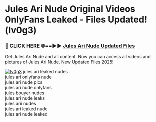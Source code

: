 # Jules Ari Nude Original Videos 0nlyFans Leaked - Files Updated! (lv0g3)

<h3>🔴 CLICK HERE 🌐==►► <a href="https://tinyurl.com/52m3yx9h" rel="nofollow">Jules Ari Nude Updated Files</a></h3>

Get Jules Ari Nude and all content. Now you can access all videos and pictures of Jules Ari Nude. New Updated Files 2025!

[![lv0g3](https://i.imgur.com/TnHtlc8.gif)](https://tinyurl.com/52m3yx9h)
jules ari leaked nudes<br>
jules ari onlyfans nude<br>
jules ari nude pics<br>
jules ari nude onlyfans<br>
jules bouyer nudes<br>
jules ari nude leaks<br>
jules arii nudes<br>
jules ari leaked nude<br>
jules ari nude leaked